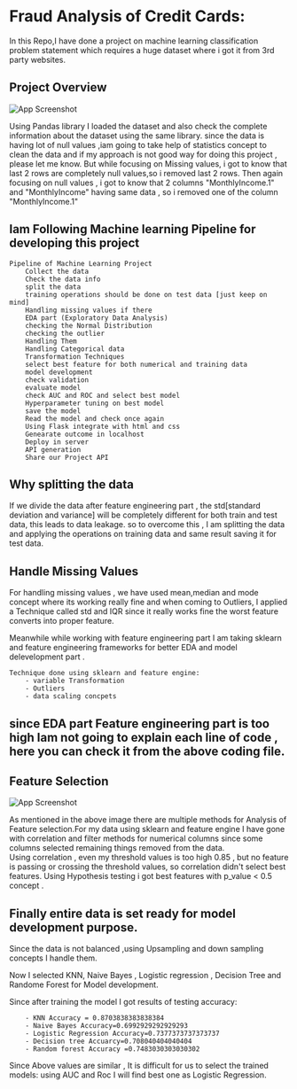 
# Fraud Analysis of Credit Cards:
In this Repo,I have done a project on machine learning classification problem statement which requires a huge dataset where i got it from 3rd party websites.



## Project Overview

![App Screenshot](https://resources.cdn.seon.io/uploads/2021/12/Credit_Card_Fraud_12.06_isolated.png)

Using Pandas library I loaded the dataset and also check the complete information about the dataset using the same library.
since the data is having lot of null values ,iam going to take help of statistics concept to clean the data and if my approach is not good way for doing this project , please let me know.
But while focusing on Missing values, i got to know that last 2 rows are completely null values,so i removed last 2 rows. Then again focusing on null values , i got to know that 2 columns "MonthlyIncome.1" and "MonthlyIncome" having same data , so i removed one of the column "MonthlyIncome.1"

## Iam Following Machine learning Pipeline for developing this project

    Pipeline of Machine Learning Project
        Collect the data
        Check the data info
        split the data
        training operations should be done on test data [just keep on mind]
        Handling missing values if there
        EDA part (Exploratory Data Analysis)
        checking the Normal Distribution
        checking the outlier
        Handling Them
        Handling Categorical data
        Transformation Techniques
        select best feature for both numerical and training data
        model development
        check validation
        evaluate model
        check AUC and ROC and select best model
        Hyperparameter tuning on best model
        save the model
        Read the model and check once again
        Using Flask integrate with html and css
        Genearate outcome in localhost
        Deploy in server
        API generation
        Share our Project API
## Why splitting the data
If we divide the data after feature engineering part , the std[standard deviation and variance] will be completely different for both train and test data, this leads to data leakage. so to overcome this , I am splitting the data and applying the operations on training data and same result saving it for test data.

## Handle Missing Values
For handling missing values , we have used mean,median and mode concept where its working really fine and when coming to Outliers, I applied a Technique called std and IQR since it really works fine the worst feature converts into proper feature.

Meanwhile while working with feature engineering part I am taking sklearn and feature engineering frameworks for better EDA and model delevelopment part .

    Technique done using sklearn and feature engine:
        - variable Transformation
        - Outliers 
        - data scaling concpets
## since EDA part Feature engineering part is too high Iam not going to explain each line of code , here you can check it from the above coding file.

## Feature Selection 

![App Screenshot](https://i0.wp.com/neptune.ai/wp-content/uploads/2022/10/feature-selection-methods-1.png?resize=767%2C452&ssl=1)


As mentioned in the above image there are multiple methods for Analysis of Feature selection.For my data using sklearn and feature engine I have gone with correlation and filter methods for numerical columns since some columns selected remaining things removed from the data.     
Using correlation , even my threshold values is too high 0.85 , but no feature is passing or crossing the threshold values, so correlation didn't select best features.
Using Hypothesis testing i got best features with p_value < 0.5 concept .

## Finally entire data is set ready for model development purpose.

Since the data is not balanced ,using Upsampling and down sampling concepts I handle them.

Now I selected KNN, Naive Bayes , Logistic regression , Decision Tree and Randome Forest for Model development.

Since after training the model I got results of testing accuracy:

        - KNN Accuracy = 0.8703838383838384
        - Naive Bayes Accuracy=0.6992929292929293
        - Logistic Regression Accuracy=0.7377373737373737
        - Decision tree Accuarcy=0.708040404040404
        - Random forest Accuracy =0.7483030303030302

Since Above values are similar , It is difficult for us to select the trained models:
using AUC and Roc I will find best one as Logistic Regression.
